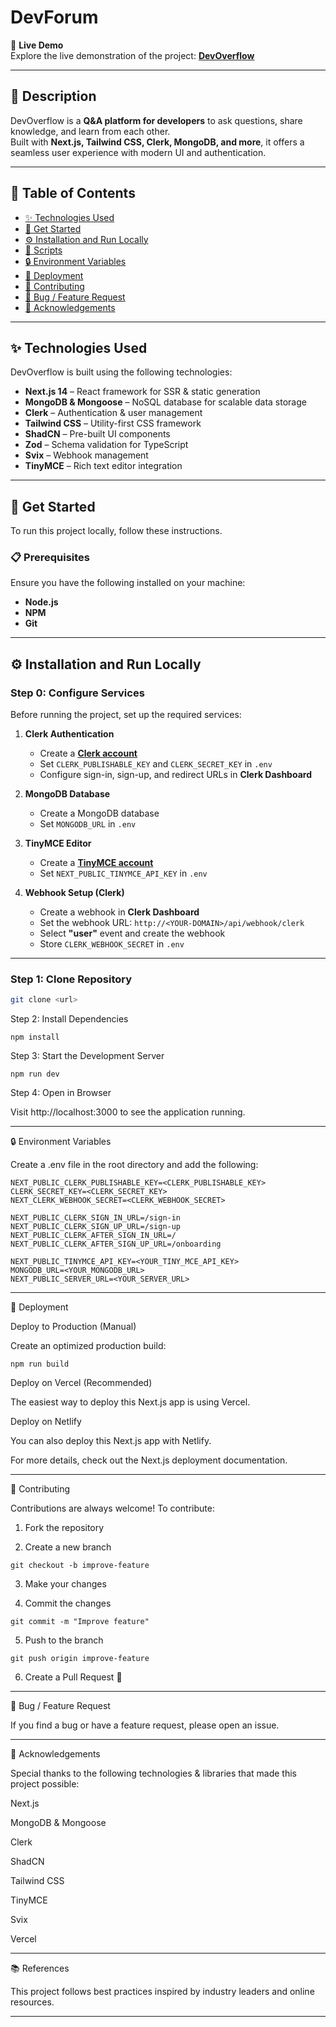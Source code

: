 # DevForum

🚀 **Live Demo**  
Explore the live demonstration of the project: **[DevOverflow](https://your-live-demo-link.com)**  

---

## 📝 Description  
DevOverflow is a **Q&A platform for developers** to ask questions, share knowledge, and learn from each other.  
Built with **Next.js, Tailwind CSS, Clerk, MongoDB, and more**, it offers a seamless user experience with modern UI and authentication.  

---

## 📖 Table of Contents  

- [✨ Technologies Used](#-technologies-used)  
- [🧰 Get Started](#-get-started)  
- [⚙️ Installation and Run Locally](#️-installation-and-run-locally)  
- [📜 Scripts](#-scripts)  
- [🔒 Environment Variables](#-environment-variables)  
- [🚀 Deployment](#-deployment)  
- [🔧 Contributing](#-contributing)  
- [📩 Bug / Feature Request](#-bug--feature-request)  
- [💎 Acknowledgements](#-acknowledgements)  

---

## ✨ Technologies Used  
DevOverflow is built using the following technologies:  

- **Next.js 14** – React framework for SSR & static generation  
- **MongoDB & Mongoose** – NoSQL database for scalable data storage  
- **Clerk** – Authentication & user management  
- **Tailwind CSS** – Utility-first CSS framework  
- **ShadCN** – Pre-built UI components  
- **Zod** – Schema validation for TypeScript  
- **Svix** – Webhook management  
- **TinyMCE** – Rich text editor integration  

---

## 🧰 Get Started  

To run this project locally, follow these instructions.  

### 📋 Prerequisites  
Ensure you have the following installed on your machine:  

- **Node.js**  
- **NPM**  
- **Git**  

---

## ⚙️ Installation and Run Locally  

### Step 0: Configure Services  

Before running the project, set up the required services:  

1. **Clerk Authentication**  
   - Create a **[Clerk account](https://clerk.dev/)**  
   - Set `CLERK_PUBLISHABLE_KEY` and `CLERK_SECRET_KEY` in `.env`  
   - Configure sign-in, sign-up, and redirect URLs in **Clerk Dashboard**  

2. **MongoDB Database**  
   - Create a MongoDB database  
   - Set `MONGODB_URL` in `.env`  

3. **TinyMCE Editor**  
   - Create a **[TinyMCE account](https://www.tiny.cloud/)**  
   - Set `NEXT_PUBLIC_TINYMCE_API_KEY` in `.env`  

4. **Webhook Setup (Clerk)**  
   - Create a webhook in **Clerk Dashboard**  
   - Set the webhook URL: `http://<YOUR-DOMAIN>/api/webhook/clerk`  
   - Select **"user"** event and create the webhook  
   - Store `CLERK_WEBHOOK_SECRET` in `.env`  

---

### Step 1: Clone Repository  

```bash
git clone <url>
```

Step 2: Install Dependencies
```
npm install
```
Step 3: Start the Development Server
```
npm run dev
```
Step 4: Open in Browser

Visit http://localhost:3000 to see the application running.

---

🔒 Environment Variables

Create a .env file in the root directory and add the following:

```
NEXT_PUBLIC_CLERK_PUBLISHABLE_KEY=<CLERK_PUBLISHABLE_KEY>
CLERK_SECRET_KEY=<CLERK_SECRET_KEY>
NEXT_CLERK_WEBHOOK_SECRET=<CLERK_WEBHOOK_SECRET>

NEXT_PUBLIC_CLERK_SIGN_IN_URL=/sign-in
NEXT_PUBLIC_CLERK_SIGN_UP_URL=/sign-up
NEXT_PUBLIC_CLERK_AFTER_SIGN_IN_URL=/
NEXT_PUBLIC_CLERK_AFTER_SIGN_UP_URL=/onboarding

NEXT_PUBLIC_TINYMCE_API_KEY=<YOUR_TINY_MCE_API_KEY>
MONGODB_URL=<YOUR_MONGODB_URL>
NEXT_PUBLIC_SERVER_URL=<YOUR_SERVER_URL>
```

---

🚀 Deployment

Deploy to Production (Manual)

Create an optimized production build:
```
npm run build
```
Deploy on Vercel (Recommended)

The easiest way to deploy this Next.js app is using Vercel.



Deploy on Netlify

You can also deploy this Next.js app with Netlify.



For more details, check out the Next.js deployment documentation.


---

🔧 Contributing

Contributions are always welcome! To contribute:

1. Fork the repository


2. Create a new branch
```
git checkout -b improve-feature
```

3. Make your changes


4. Commit the changes
```
git commit -m "Improve feature"
```

5. Push to the branch
```
git push origin improve-feature
```

6. Create a Pull Request 🎉



---

📩 Bug / Feature Request

If you find a bug or have a feature request, please open an issue.


---

💎 Acknowledgements

Special thanks to the following technologies & libraries that made this project possible:

Next.js

MongoDB & Mongoose

Clerk

ShadCN

Tailwind CSS

TinyMCE

Svix

Vercel



---

📚 References

This project follows best practices inspired by industry leaders and online resources.


---
